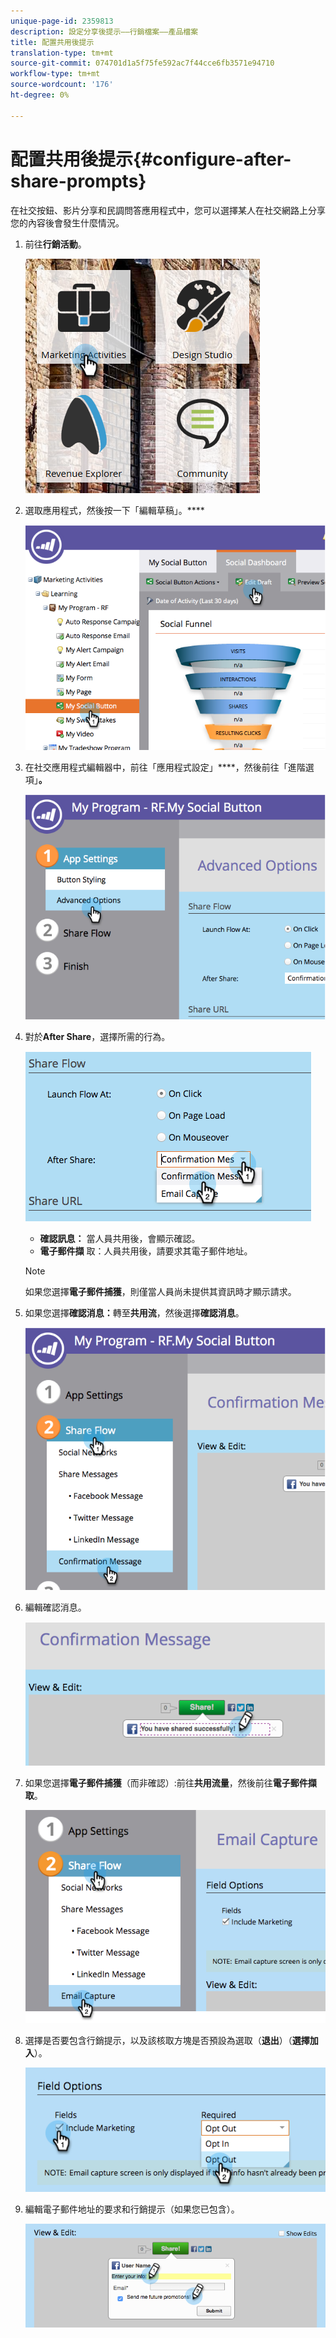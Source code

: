 ```yaml
---
unique-page-id: 2359813
description: 設定分享後提示——行銷檔案——產品檔案
title: 配置共用後提示
translation-type: tm+mt
source-git-commit: 074701d1a5f75fe592ac7f44cce6fb3571e94710
workflow-type: tm+mt
source-wordcount: '176'
ht-degree: 0%

---
```



# 配置共用後提示{#configure-after-share-prompts}

在社交按鈕、影片分享和民調問答應用程式中，您可以選擇某人在社交網路上分享您的內容後會發生什麼情況。

1. 前往&#x200B;**行銷活動**。

   ![](assets/ma.png)

1. 選取應用程式，然後按一下「編輯草稿」。****

   ![](assets/image2015-4-21-12-3a1-3a11.png)

1. 在社交應用程式編輯器中，前往「應用程式設定」****，然後前往「進階選項」**。**

   ![](assets/image2015-4-21-12-3a10-3a54.png)

1. 對於&#x200B;**After Share**，選擇所需的行為。

   ![](assets/image2015-4-21-12-3a18-3a32.png)

   * **確認訊息：** 當人員共用後，會顯示確認。
   * **電子郵件擷** 取：人員共用後，請要求其電子郵件地址。

   >[!NOTE]
   >
   >如果您選擇&#x200B;**電子郵件捕獲**，則僅當人員尚未提供其資訊時才顯示請求。

1. 如果您選擇&#x200B;**確認消息：**&#x200B;轉至&#x200B;**共用流**，然後選擇&#x200B;**確認消息**。

   ![](assets/image2015-4-21-12-3a26-3a10.png)

1. 編輯確認消息。

   ![](assets/image2015-4-21-12-3a31-3a41.png)

1. 如果您選擇&#x200B;**電子郵件捕獲**（而非確認）:前往&#x200B;**共用流量**，然後前往&#x200B;**電子郵件擷取**。

   ![](assets/image2015-4-21-12-3a46-3a15.png)

1. 選擇是否要包含行銷提示，以及該核取方塊是否預設為選取（**退出**）（**選擇加入**）。

   ![](assets/image2015-4-21-12-3a48-3a51.png)

1. 編輯電子郵件地址的要求和行銷提示（如果您已包含）。

   ![](assets/image2015-4-21-12-3a52-3a49.png)
